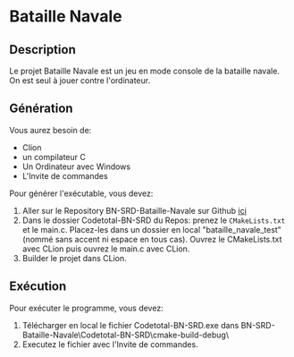 # Bataille Navale

## Description
Le projet Bataille Navale est un jeu en mode console de la bataille navale. On est seul à jouer contre l'ordinateur. 

## Génération

Vous aurez besoin de:

- Clion
- un compilateur C
- Un Ordinateur avec Windows
- L'Invite de commandes

Pour générer l'exécutable, vous devez:
1. Aller sur le Repository BN-SRD-Bataille-Navale sur Github [ici](https://github.com/samuelroland/BN-SRD-Bataille-Navale)
1. Dans le dossier Codetotal-BN-SRD du Repos: prenez le `CMakeLists.txt` et le main.c. Placez-les dans un dossier  en local "bataille_navale_test" 
(nommé sans accent ni espace en tous cas). Ouvrez le CMakeLists.txt avec CLion puis ouvrez le main.c avec CLion.
1. Builder le projet dans CLion.


## Exécution
Pour exécuter le programme, vous devez:

1. Télécharger en local le fichier Codetotal-BN-SRD.exe dans BN-SRD-Bataille-Navale\Codetotal-BN-SRD\cmake-build-debug\
1. Executez le fichier avec l'Invite de commandes.
